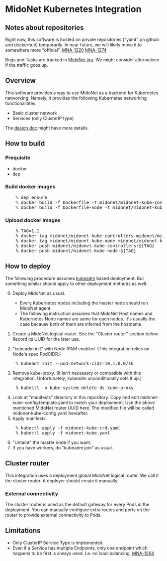 # MidoNet Kubernetes Integration

## Notes about repositories

Right now, this software is hosted on private repositories
("yamt" on github and dockerhub) temporarily.
In near future, we will likely move it to somewhere more "official".
[MNA-1220][MNA-1220]
[MNA-1274][MNA-1274]

[MNA-1220]: https://midonet.atlassian.net/browse/MNA-1220
[MNA-1274]: https://midonet.atlassian.net/browse/MNA-1274

Bugs and Tasks are tracked in [MidoNet jira][jira].
We might consider alternatives if the traffic goes up.

[jira]: https://midonet.atlassian.net/

## Overview

This software provides a way to use MidoNet as a backend for
Kubernetes networking. Namely, it provides the following Kubernetes
networking functionalitites.

* Basic cluster network
* Services (only ClusterIP type)

The [design doc][design] might have more details.

[design]: https://docs.google.com/document/d/1dYwz26I6NXO0MnbUf_pnC2Ihoz1Kdp0Pdm0DmEmGn4I/edit

## How to build

### Prequisite

- docker
- dep

### Build docker images

<pre>
	% dep ensure
	% docker build -f Dockerfile -t midonet/midonet-kube-controllers .
	% docker build -f Dockerfile-node -t midonet/midonet-kube-node .
</pre>

### Upload docker images

<pre>
	% TAG=1.1
	% docker tag midonet/midonet-kube-controllers midonet/midonet-kube-controllers:${TAG}
	% docker tag midonet/midonet-kube-node midonet/midonet-kube-node:${TAG}
	% docker push midonet/midonet-kube-controllers:${TAG}
	% docker push midonet/midonet-kube-node:${TAG}
</pre>

## How to deploy

The following procedure assumes [kubeadm][kubeadm] based deployment.
But something similar should apply to other deployment methods as well.

[kubeadm]: https://kubernetes.io/docs/setup/independent/create-cluster-kubeadm/

0. Deploy MidoNet as usual.

   * Every Kubernetes nodes including the master node should run MidoNet agent.
   * The following instruction assumes that MidoNet Host names and
     Kubernetes Node names are same for each nodes. It's usually the case
     because both of them are inferred from the hostname.

1. Create a MidoNet logical router.
   See the "Cluster router" section below.
   Record its UUID for the later use.
2. "kubeadm init" with Node IPAM enabled.
   (This integration relies on Node's spec.PodCIDR.)
<pre>
	% kubeadm init --pod-network-cidr=10.1.0.0/16
</pre>
3. Remove kube-proxy.
   (It isn't necessary or compatible with this integration.
   Unfortunately, kubeadm unconditionally sets it up.)
<pre>
	% kubectl -n kube-system delete ds kube-proxy
</pre>
4. Look at "manifests" directory in this repository.
   Copy and edit midonet-kube-config.template.yaml to match your deployment.
   Use the above mentioned MidoNet router UUID here.
   The modified file will be called midonet-kube-config.yaml hereafter.
5. Apply manifests.
<pre>
	% kubectl apply -f midonet-kube-crd.yaml
	% kubectl apply -f midonet-kube.yaml
</pre>
6. "Untaint" the master node if you want.
7. If you have workers, do "kubeadm join" as usual.

## Cluster router

This integration uses a deployment global MidoNet logical router.
We call it the cluster router.
A deployer should create it manually.

### External connectivity

The cluster router is used as the default gateway for every Pods
in the deployment. You can manually configure extra routes and ports
on the router to provide external connectivity to Pods.

## Limitations

* Only ClusterIP Service Type is implemented.
* Even if a Service has multiple Endpoints, only one endpoint which happens
  to be first is always used.  I.e. no load-balancing. [MNA-1264][MNA-1264]

[MNA-1264]: https://midonet.atlassian.net/browse/MNA-1264
